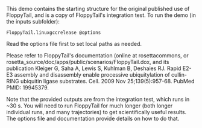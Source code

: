 This demo contains the starting structure for the original published use of 
FloppyTail, and is a copy of FloppyTail's integration test.  To run the demo 
(in the inputs subfolder):

    FloppyTail.linuxgccrelease @options

Read the options file first to set local paths as needed.

Please refer to FloppyTail's documentation (online at rosettacommons, or 
rosetta_source/doc/apps/public/scenarios/FloppyTail.dox, and its publication 
Kleiger G, Saha A, Lewis S, Kuhlman B, Deshaies RJ. Rapid E2-E3 assembly and 
disassembly enable processive ubiquitylation of cullin-RING ubiquitin ligase 
substrates. Cell. 2009 Nov 25;139(5):957-68. PubMed PMID: 19945379.

Note that the provided outputs are from the integration test, which runs in ~30 
s.  You will need to run FloppyTail for much longer (both longer individual 
runs, and many trajectories) to get scientifically useful results.  The options 
file and documentation provide details on how to do that.

